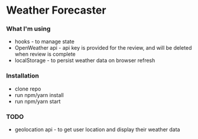 # Weather Forecaster

### What I'm using

- hooks - to manage state
- OpenWeather api - api key is provided for the review, and will be deleted when review is complete
- localStorage - to persist weather data on browser refresh

### Installation

- clone repo
- run npm/yarn install
- run npm/yarn start

### TODO

- geolocation api - to get user location and display their weather data
